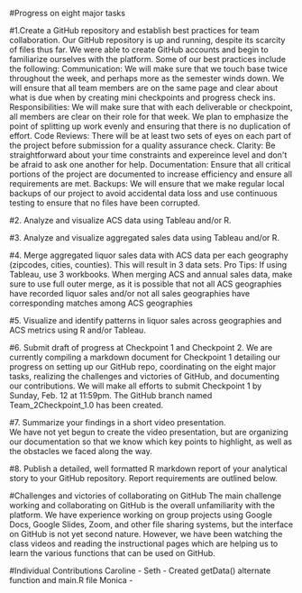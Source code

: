 
#Progress on eight major tasks

 #1.Create a GitHub repository and establish best practices for team collaboration.
  Our GitHub repository is up and running, despite its scarcity of files thus far. We were able to create GitHub accounts and begin to familiarize ourselves with the platform. Some of our best practices include the following:
  Communication: We will make sure that we touch base twice throughout the week, and perhaps more as the semester winds down. We will ensure that all team members are on the same page and clear about what is due when by creating mini checkpoints and progress check ins.
  Responsibilities: We will make sure that with each deliverable or checkpoint, all members are clear on their role for that week. We plan to emphasize the point of splitting up work evenly and ensuring that there is no duplication of effort.
  Code Reviews: There will be at least two sets of eyes on each part of the project before submission for a quality assurance check.
  Clarity: Be straightforward about your time constraints and expereince level and don't be afraid to ask one another for help. 
  Documentation: Ensure that all critical portions of the project are documented to increase efficiency and ensure all requirements are met.
  Backups: We will ensure that we make regular local backups of our project to avoid accidental data loss and use continuous testing to ensure that no files have been corrupted.
  
  #2. Analyze and visualize ACS data using Tableau and/or R. 
  
  
  #3. Analyze and visualize aggregated sales data using Tableau and/or R. 
  
  
  #4. Merge aggregated liquor sales data with ACS data per each geography (zipcodes, 
cities, counties). This will result in 3 data sets. Pro Tips: If using Tableau, use 3 
workbooks. When merging ACS and annual sales data, make sure to use full outer 
merge, as it is possible that not all ACS geographies have recorded liquor sales and/or 
not all sales geographies have corresponding matches among ACS geographies 
 
 
  #5. Visualize and identify patterns in liquor sales across geographies and ACS metrics 
using R and/or Tableau.  
 
 
  #6. Submit draft of progress at Checkpoint 1 and Checkpoint 2. 
  We are currently compiling a markdown document for Checkpoint 1 detailing our progress on setting up our GitHub repo, coordinating on the eight major tasks, realizing the challenges and victories of GitHub, and documenting our contributions. We will make all efforts to submit Checkpoint 1 by Sunday, Feb. 12 at 11:59pm. The GitHub branch named Team_2Checkpoint_1.0 has been created.
  


  #7. Summarize your findings in a short video presentation.  
 We have not yet begun to create the video presentation, but are organizing our documentation so that we know which key points to highlight, as well as the obstacles we faced along the way.
 
  #8. Publish a detailed, well formatted R markdown report of your analytical story to your GitHub repository. Report requirements are outlined below. 

#Challenges and victories of collaborating on GitHub
The main challenge working and collaborating on GitHub is the overall unfamiliarity with the platform. We have experience working on group projects using Google Docs, Google Slides, Zoom, and other file sharing systems, but the interface on GitHub is not yet second nature. However, we have been watching the class videos and reading the instructional pages which are helping us to learn the various functions that can be used on GitHub.

#Individual Contributions
Caroline -
Seth - Created getData() alternate function and main.R file 
Monica -

